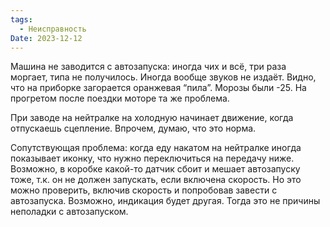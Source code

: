 ```yaml
---
tags:
  - Неисправность
Date: 2023-12-12
---
```

  

Машина не заводится с автозапуска: иногда чих и всё, три раза моргает, типа не получилось. Иногда вообще звуков не издаёт. Видно, что на приборке загорается оранжевая “пила”. Морозы были -25. На прогретом после поездки моторе та же проблема.

При заводе на нейтралке на холодную начинает движение, когда отпускаешь сцепление. Впрочем, думаю, что это норма.

Сопутствующая проблема: когда еду накатом на нейтралке иногда показывает иконку, что нужно переключиться на передачу ниже. Возможно, в коробке какой-то датчик сбоит и мешает автозапуску тоже, т.к. он не должен запускать, если включена скорость. Но это можно проверить, включив скорость и попробовав завести с автозапуска. Возможно, индикация будет другая. Тогда это не причины неполадки с автозапуском.